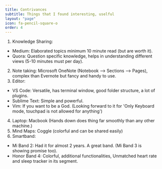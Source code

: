 ```yaml
---
title: Contrivances
subtitle: Things that I found interesting, uselful
layout: "page"
icon: fa-pencil-square-o
order: 4
---
```


1. Knowledge Sharing:
  * Medium: Elaborated topics minimum 10 minute read (but are worth it).
  * Quora: Question specific knowledge, helps in understanding different views (5-10 minutes must per day).
2. Note taking: Microsoft OneNote (Notebook --> Sections --> Pages), complex than Evernote but fancy and handy to use.
3. Editor:
  * VS Code: Versatile, has terminal window, good folder structure, a lot of plugins.
  * Sublime Text: Simple and powerful.
  * Vim: If you want to be a God. (Looking forward to it for 'Only Keyboard mode, touchpad is not allowed for anything')
4. Laptop: Macbook (Hands down does thing far smoothly than any other machine.)
5. Mind Maps: Coggle (colorful and can be shared easily)
6. Smartband: 
  * Mi Band 2: Had it for almost 2 years. A great band. (Mi Band 3 is showing promise too).
  * Honor Band 4: Colorful, additional functionalities, Unmatched heart rate and sleep tracker in its segment. 